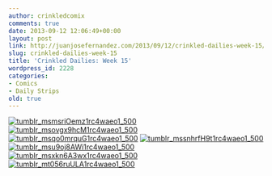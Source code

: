 ```yaml
---
author: crinkledcomix
comments: true
date: 2013-09-12 12:06:49+00:00
layout: post
link: http://juanjosefernandez.com/2013/09/12/crinkled-dailies-week-15/
slug: crinkled-dailies-week-15
title: 'Crinkled Dailies: Week 15'
wordpress_id: 2228
categories:
- Comics
- Daily Strips
old: true
---
```


[![tumblr_msmsriOemz1rc4waeo1_500](http://fernandezjuanjose.files.wordpress.com/2013/09/tumblr_msmsrioemz1rc4waeo1_500.gif)](http://fernandezjuanjose.files.wordpress.com/2013/09/tumblr_msmsrioemz1rc4waeo1_500.gif) [![tumblr_msovgx9hcM1rc4waeo1_500](http://fernandezjuanjose.files.wordpress.com/2013/09/tumblr_msovgx9hcm1rc4waeo1_500.gif)](http://fernandezjuanjose.files.wordpress.com/2013/09/tumblr_msovgx9hcm1rc4waeo1_500.gif) [![tumblr_msqo0mrquG1rc4waeo1_500](http://fernandezjuanjose.files.wordpress.com/2013/09/tumblr_msqo0mrqug1rc4waeo1_500.gif)](http://fernandezjuanjose.files.wordpress.com/2013/09/tumblr_msqo0mrqug1rc4waeo1_500.gif) [![tumblr_mssnhrfH9t1rc4waeo1_500](http://fernandezjuanjose.files.wordpress.com/2013/09/tumblr_mssnhrfh9t1rc4waeo1_500.gif)](http://fernandezjuanjose.files.wordpress.com/2013/09/tumblr_mssnhrfh9t1rc4waeo1_500.gif) [![tumblr_msu9oj8AWi1rc4waeo1_500](http://fernandezjuanjose.files.wordpress.com/2013/09/tumblr_msu9oj8awi1rc4waeo1_500.gif)](http://fernandezjuanjose.files.wordpress.com/2013/09/tumblr_msu9oj8awi1rc4waeo1_500.gif) [![tumblr_msxkn6A3wx1rc4waeo1_500](http://fernandezjuanjose.files.wordpress.com/2013/09/tumblr_msxkn6a3wx1rc4waeo1_500.jpg)](http://fernandezjuanjose.files.wordpress.com/2013/09/tumblr_msxkn6a3wx1rc4waeo1_500.jpg) [![tumblr_mt056ruULA1rc4waeo1_500](http://fernandezjuanjose.files.wordpress.com/2013/09/tumblr_mt056ruula1rc4waeo1_500.gif)](http://fernandezjuanjose.files.wordpress.com/2013/09/tumblr_mt056ruula1rc4waeo1_500.gif)
